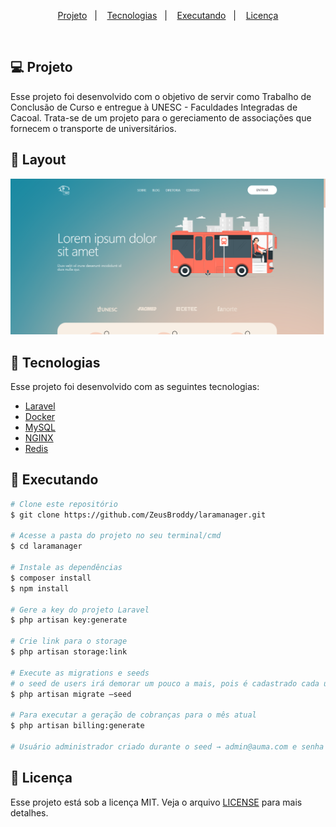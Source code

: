 <p align="center">
  <a href="#-projeto">Projeto</a>&nbsp;&nbsp;&nbsp;|&nbsp;&nbsp;&nbsp;
  <a href="#rocket-tecnologias">Tecnologias</a>&nbsp;&nbsp;&nbsp;|&nbsp;&nbsp;&nbsp;
  <a href="#rocket-executando">Executando</a>&nbsp;&nbsp;&nbsp;|&nbsp;&nbsp;&nbsp;
  <a href="#memo-licença">Licença</a>
</p>
<br>

## 💻 Projeto

Esse projeto foi desenvolvido com o objetivo de servir como Trabalho de Conclusão de Curso e entregue à UNESC - Faculdades Integradas de Cacoal. Trata-se de um projeto para o gereciamento de associações que fornecem o transporte de universitários. 

## 🎨 Layout

<p align="center">
    <img alt="LARAManager" title="#LARAManager" src=".github/capa.png" width="720px" />
</p>

## :rocket: Tecnologias

Esse projeto foi desenvolvido com as seguintes tecnologias:

- [Laravel](https://laravel.com)
- [Docker](https://www.docker.com/)
- [MySQL](https://www.mysql.com)
- [NGINX](https://www.nginx.com)
- [Redis](https://redis.io)

## :notebook: Executando

```bash
# Clone este repositório
$ git clone https://github.com/ZeusBroddy/laramanager.git

# Acesse a pasta do projeto no seu terminal/cmd
$ cd laramanager

# Instale as dependências
$ composer install
$ npm install

# Gere a key do projeto Laravel
$ php artisan key:generate

# Crie link para o storage
$ php artisan storage:link

# Execute as migrations e seeds
# o seed de users irá demorar um pouco a mais, pois é cadastrado cada usuário no Stripe
$ php artisan migrate —seed

# Para executar a geração de cobranças para o mês atual
$ php artisan billing:generate

# Usuário administrador criado durante o seed → admin@auma.com e senha 12345678
```

## :memo: Licença

Esse projeto está sob a licença MIT. Veja o arquivo [LICENSE](LICENSE.md) para mais detalhes.
